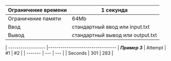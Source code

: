 |Ограничение времени |	1 секунда                       |
| ------------------ |--------------------------------- |
|Ограничение памяти  |	64Mb                            |
|Ввод                |	стандартный ввод или input.txt  |
|Вывод               |	стандартный вывод или output.txt|

| ------------------ |--------------------------------- |
***Пример 3***
| Attempt | #1  | #2  |
| ------- | --- | --- |
| Seconds | 301 | 283 |

